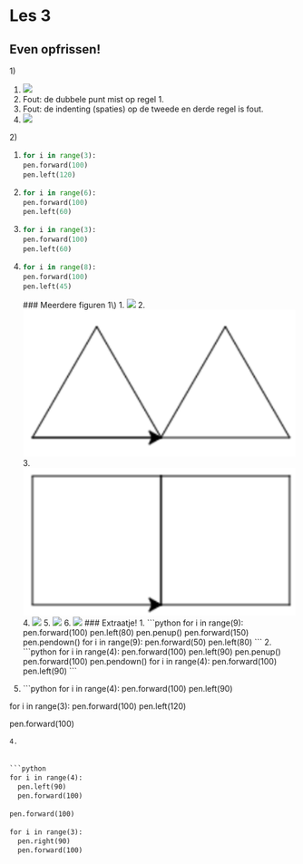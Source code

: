 # Les 3

## Even opfrissen!

1\)

1. ![](../../.gitbook/assets/image-20190415165611900%20%282%29%20%284%29%20%281%29.png)
2. Fout: de dubbele punt mist op regel 1.
3. Fout: de indenting \(spaties\) op de tweede en derde regel is fout.
4. ![](../../.gitbook/assets/les%203%201.4.PNG)

2\)

1. ```python
   for i in range(3):
   pen.forward(100)
   pen.left(120)
   ```
2. ```python
   for i in range(6):
   pen.forward(100)
   pen.left(60)
   ```
3. ```python
   for i in range(3):
   pen.forward(100)
   pen.left(60)
   ```
4. ```python
   for i in range(8):
   pen.forward(100)
   pen.left(45)
   ```

   \#\#\# Meerdere figuren 1\\) 1. ![](../../.gitbook/assets/image-20190415170548304.png) 2. ![](../../.gitbook/assets/image-20190415171210673%20%281%29%20%282%29%20%282%29%20%282%29%20%282%29%20%282%29%20%282%29%20%282%29.png) 3. ![](../../.gitbook/assets/image-20190415171156881%20%282%29%20%282%29%20%282%29%20%282%29%20%282%29%20%282%29%20%282%29%20%281%29.png) 4. ![](../../.gitbook/assets/image-20190415171117482.png) 5. ![](../../.gitbook/assets/image-20190415171030510.png) 6. ![](../../.gitbook/assets/image-20190415171304634.png) \#\#\# Extraatje! 1. \`\`\`python for i in range\(9\): pen.forward\(100\) pen.left\(80\) pen.penup\(\) pen.forward\(150\) pen.pendown\(\) for i in range\(9\): pen.forward\(50\) pen.left\(80\) \`\`\` 2. \`\`\`python for i in range\(4\): pen.forward\(100\) pen.left\(90\) pen.penup\(\) pen.forward\(100\) pen.pendown\(\) for i in range\(4\): pen.forward\(100\) pen.left\(90\) \`\`\`

5. \`\`\`python for i in range\(4\): pen.forward\(100\) pen.left\(90\)

for i in range\(3\): pen.forward\(100\) pen.left\(120\)

pen.forward\(100\)

```text
4. 


```python
for i in range(4):
  pen.left(90)
  pen.forward(100)

pen.forward(100)

for i in range(3):
  pen.right(90)
  pen.forward(100)
```

